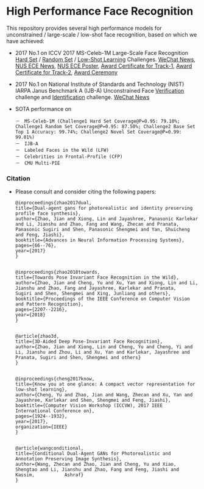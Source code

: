 # High Performance Face Recognition


This repository provides several high performance models for unconstrained / large-scale / low-shot face recognition, based on which we have achieved:


* 2017 No.1 on ICCV 2017 MS-Celeb-1M Large-Scale Face Recognition [Hard Set](https://www.msceleb.org/leaderboard/iccvworkshop-c1) / [Random Set](https://www.msceleb.org/leaderboard/iccvworkshop-c1) / [Low-Shot Learning](https://www.msceleb.org/leaderboard/c2) Challenges. [WeChat News](http://mp.weixin.qq.com/s/-G94Mj-8972i2HtEcIZDpA), [NUS ECE News](http://ece.nus.edu.sg/drupal/?q=node/215), [NUS ECE Poster](https://zhaoj9014.github.io/pub/ECE_Poster.jpeg), [Award Certificate for Track-1](https://zhaoj9014.github.io/pub/MS-Track1.jpeg), [Award Certificate for Track-2](https://zhaoj9014.github.io/pub/MS-Track2.jpeg), [Award Ceremony](https://zhaoj9014.github.io/pub/MS-Awards.jpeg)


* 2017 No.1 on National Institute of Standards and Technology (NIST) IARPA Janus Benchmark A (IJB-A) Unconstrained Face [Verification](https://zhaoj9014.github.io/pub/IJBA_11_report.pdf) challenge and [Identification](https://zhaoj9014.github.io/pub/IJBA_1N_report.pdf) challenge. [WeChat News](https://mp.weixin.qq.com/s/s9H_OXX-CCakrTAQUFDm8g)


* SOTA performance on 


      －　MS-Celeb-1M (Challenge1 Hard Set Coverage@P=0.95: 79.10%; Challenge1 Random Set Coverage@P=0.95: 87.50%; Challenge2 Base Set Top 1 Accuracy: 99.74%; Challenge2 Novel Set Coverage@P=0.99: 99.01%)
      －　IJB-A
      －　Labeled Faces in the Wild (LFW)
      －　Celebrities in Frontal-Profile (CFP)
      －　CMU Multi-PIE


### Citation
- Please consult and consider citing the following papers:


      @inproceedings{zhao2017dual,
      title={Dual-agent gans for photorealistic and identity preserving profile face synthesis},
      author={Zhao, Jian and Xiong, Lin and Jayashree, Panasonic Karlekar and Li, Jianshu and Zhao, Fang and Wang, Zhecan and Pranata,           Panasonic Sugiri and Shen, Panasonic Shengmei and Yan, Shuicheng and Feng, Jiashi},
      booktitle={Advances in Neural Information Processing Systems},
      pages={66--76},
      year={2017}
      }
      
      
      @inproceedings{zhao2018towards,
      title={Towards Pose Invariant Face Recognition in the Wild},
      author={Zhao, Jian and Cheng, Yu and Xu, Yan and Xiong, Lin and Li, Jianshu and Zhao, Fang and Jayashree, Karlekar and Pranata,         Sugiri and Shen, Shengmei and Xing, Junliang and others},
      booktitle={Proceedings of the IEEE Conference on Computer Vision and Pattern Recognition},
      pages={2207--2216},
      year={2018}
      }
      
      
      @article{zhao3d,
      title={3D-Aided Deep Pose-Invariant Face Recognition},
      author={Zhao, Jian and Xiong, Lin and Cheng, Yu and Cheng, Yi and Li, Jianshu and Zhou, Li and Xu, Yan and Karlekar, Jayashree and       Pranata, Sugiri and Shen, Shengmei and others}
      }


      @inproceedings{cheng2017know,
      title={Know you at one glance: A compact vector representation for low-shot learning},
      author={Cheng, Yu and Zhao, Jian and Wang, Zhecan and Xu, Yan and Jayashree, Karlekar and Shen, Shengmei and Feng, Jiashi},
      booktitle={Computer Vision Workshop (ICCVW), 2017 IEEE International Conference on},
      pages={1924--1932},
      year={2017},
      organization={IEEE}
      }
      
      
      @article{wangconditional,
      title={Conditional Dual-Agent GANs for Photorealistic and Annotation Preserving Image Synthesis},
      author={Wang, Zhecan and Zhao, Jian and Cheng, Yu and Xiao, Shengtao and Li, Jianshu and Zhao, Fang and Feng, Jiashi and Kassim,           Ashraf}
      }
